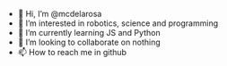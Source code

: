 - 👋 Hi, I’m @mcdelarosa
- 👀 I’m interested in robotics, science and programming
- 🌱 I’m currently learning JS and Python
- 💞️ I’m looking to collaborate on nothing
- 📫 How to reach me in github
